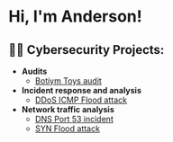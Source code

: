 <h1>Hi, I'm Anderson! </h1>

<h2>👨‍💻 Cybersecurity Projects:</h2>

- <b>Audits</b>
  - [Botiym Toys audit](https://github.com/asgilm/Cybersecurity-Projects/tree/main/audits/botium-toys-audit)
- <b>Incident response and analysis</b>
  - [DDoS ICMP Flood attack](https://github.com/asgilm/Cybersecurity-Projects/tree/main/incident-response-and-analysis/ddos-icmp-flood-attack)
- <b>Network traffic analysis</b>
  - [DNS Port 53 incident](https://github.com/asgilm/Cybersecurity-Projects/tree/main/network-traffic-analysis/DNS-port-53-incident)
  - [SYN Flood attack](https://github.com/asgilm/Cybersecurity-Projects/tree/main/network-traffic-analysis/SYN-flood-attack)
